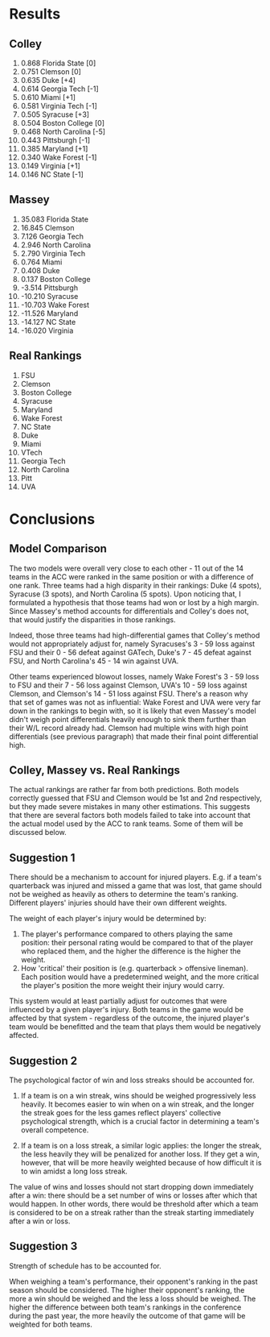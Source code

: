 # Results

## Colley
   1. 0.868 Florida State      [0] 
   2. 0.751 Clemson            [0]
   3. 0.635 Duke               [+4]
   4. 0.614 Georgia Tech       [-1]
   5. 0.610 Miami              [+1]
   6. 0.581 Virginia Tech      [-1]
   7. 0.505 Syracuse           [+3]
   8. 0.504 Boston College     [0]
   9. 0.468 North Carolina     [-5]
   10. 0.443 Pittsburgh         [-1]
   11. 0.385 Maryland           [+1]
   12. 0.340 Wake Forest        [-1]
   13. 0.149 Virginia           [+1]
   14. 0.146 NC State           [-1]

## Massey

  1. 35.083 Florida State
  2. 16.845 Clemson
  3. 7.126 Georgia Tech 
  4. 2.946 North Carolina 
  5. 2.790 Virginia Tech
  6. 0.764 Miami
  7. 0.408 Duke 
  8. 0.137 Boston College 
  9. -3.514 Pittsburgh
  10. -10.210 Syracuse 
  11. -10.703 Wake Forest 
  12. -11.526 Maryland 
  13. -14.127 NC State 
  14. -16.020 Virginia

## Real Rankings

  1. FSU
  2. Clemson
  3. Boston College
  4. Syracuse
  5. Maryland
  6. Wake Forest
  7. NC State
  8. Duke
  9. Miami
  10. VTech
  11. Georgia Tech
  12. North Carolina
  13. Pitt
  14. UVA

# Conclusions

## Model Comparison

The two models were overall very close to each other - 11 out of the 14 teams in the ACC were ranked in the same position or with a difference of one rank. 
Three teams had a high disparity in their rankings: Duke (4 spots), Syracuse (3 spots), and North Carolina (5 spots). Upon noticing that, I formulated a hypothesis that those teams had won or lost by a high margin. Since Massey's method accounts for differentials and Colley's does not, that would justify the disparities in those rankings. 

Indeed, those three teams had high-differential games that Colley's method would not appropriately adjust for, namely Syracuses's 3 - 59 loss against FSU and their 0 - 56 defeat against GATech, Duke's 7 - 45 defeat against FSU, and North Carolina's 45 - 14 win against UVA. 

Other teams experienced blowout losses, namely Wake Forest's 3 - 59 loss to FSU and their 7 - 56 loss against Clemson, UVA's 10 - 59 loss against Clemson, and Clemson's 14 - 51 loss against FSU. 
There's a reason why that set of games was not as influential: Wake Forest and UVA were very far down in the rankings to begin with, so it is likely that even Massey's model didn't weigh point differentials heavily enough to sink them further than their W/L record already had. Clemson had multiple wins with high point differentials (see previous paragraph) that made their final point differential high. 

## Colley, Massey vs. Real Rankings

The actual rankings are rather far from both predictions. Both models correctly guessed that FSU and Clemson would be 1st and 2nd respectively, but they made severe mistakes in many other estimations. This suggests that there are several factors both models failed to take into account that the actual model used by the ACC to rank teams. Some of them will be discussed below.

## Suggestion 1

There should be a mechanism to account for injured players. E.g. if a team's quarterback was injured and missed a game that was lost, that game should not be weighed as heavily as others to determine the team's ranking. Different players' injuries should have their own different weights.

The weight of each player's injury would be determined by: 

1. The player's performance compared to others playing the same position: their personal rating would be compared to that of the player who replaced them, and the higher the difference is the higher the weight. 
2. How 'critical' their position is (e.g. quarterback > offensive lineman). Each position would have a predetermined weight, and the more critical the player's position the more weight their injury would carry.

This system would at least partially adjust for outcomes that were influenced by a given player's injury. Both teams in the game would be affected by that system - regardless of the outcome, the injured player's team would be benefitted and the team that plays them would be negatively affected. 

## Suggestion 2

The psychological factor of win and loss streaks should be accounted for.

1. If a team is on a win streak, wins should be weighed progressively less heavily. It becomes easier to win when on a win streak, and the longer the streak goes for the less games reflect players' collective psychological strength, which is a crucial factor in determining a team's overall competence.

2. If a team is on a loss streak, a similar logic applies: the longer the streak, the less heavily they will be penalized for another loss. If they get a win, however, that will be more heavily weighted because of how difficult it is to win amidst a long loss streak. 

The value of wins and losses should not start dropping down immediately after a win: there should be a set number of wins or losses after which that would happen. In other words, there would be threshold after which a team is considered to be on a streak rather than the streak starting immediately after a win or loss.

## Suggestion 3

Strength of schedule has to be accounted for. 

When weighing a team's performance, their opponent's ranking in the past season should be considered. The higher their opponent's ranking, the more a win should be weighed and the less a loss should be weighed. The higher the difference between both team's rankings in the conference during the past year, the more heavily the outcome of that game will be weighted for both teams.
